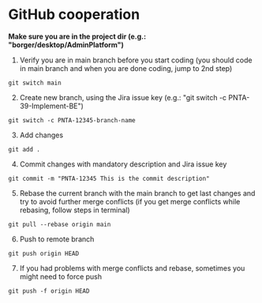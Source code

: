 # GitHub cooperation

**Make sure you are in the project dir (e.g.: "borger/desktop/AdminPlatform")**

1. Verify you are in main branch before you start coding (you should code in main branch and when you are done coding, jump to 2nd step)

`git switch main` 

2. Create new branch, using the Jira issue key (e.g.: "git switch -c PNTA-39-Implement-BE")

`git switch -c PNTA-12345-branch-name`

3. Add changes

`git add .`

4. Commit changes with mandatory description and Jira issue key

`git commit -m "PNTA-12345 This is the commit description"`

5. Rebase the current branch with the main branch to get last changes and try to avoid further merge conflicts (if you get merge conflicts while rebasing, follow steps in terminal)

`git pull --rebase origin main`

6. Push to remote branch

`git push origin HEAD`

7. If you had problems with merge conflicts and rebase, sometimes you might need to force push

`git push -f origin HEAD`